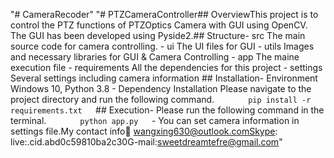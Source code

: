 "# CameraRecoder" 
"# PTZCameraController## OverviewThis project is to control the PTZ functions of PTZOptics Camera with GUI using OpenCV. The GUI has been developed using Pyside2.## Structure- src    The main source code for camera controlling.    - ui    The UI files for GUI    - utils    Images and necessary libraries for GUI & Camera Controlling    - app    The maine execution file    - requirements    All the dependencies for this project    - settings    Several settings including camera information    ## Installation- Environment    Windows 10, Python 3.8    - Dependency Installation    Please navigate to the project directory and run the following command.    ```        pip install -r requirements.txt    ```## Execution- Please run the following command in the terminal.    ```        python app.py    ```- You can set camera information in settings file.My contact info:e-mail: wangxing630@outlook.comSkype: live:.cid.abd0c59810ba2c30G-mail:sweetdreamtefre@gmail.com" 

